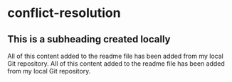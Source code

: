 # conflict-resolution

## This is a subheading created locally

  All of this content added to the readme file has been added from my local Git repository.
All of this content added to the readme file has been added from my local Git repository.
